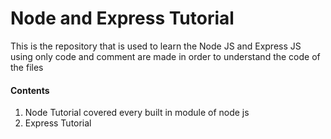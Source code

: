 # Node and Express Tutorial





This is the repository that is used to learn the Node JS and Express JS using only code and comment are made in order to understand the code of the files 

#### Contents

1. Node Tutorial
covered every built in module of node js
2. Express Tutorial



